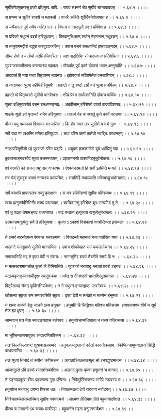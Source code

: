 सुग्रीवेणैवमुक्तस्तु हृष्टो दधिमुखः कपिः ।
राघवं लक्ष्मणं चैव सुग्रीवं चाभ्यवादयत् ।। ५.६४.१ ।।।।

स प्रणम्य च सुग्रीवं राघवौ च महाबलौ ।
वानरैः सहितैः शूरैर्दिवमेवोत्पपात ह ।। ५.६४.२ ।।।।

स यथैवागतः पूर्वं तथैव त्वरितं गतः ।
निपत्य गगनाद्भूमौ तद्वनं प्रविवेश ह ।। ५.६४.३ ।।।।

स प्रविष्टो मधुवनं ददर्श हरियूथपान् ।
विमदानुत्थितान् सर्वान् मेहमानान् मधूदकम् ।। ५.६४.४ ।।।।

स तानुपागमद्वीरो बद्ध्वा करपुटाञ्जलिम् ।
उवाच वचनं श्लक्ष्णमिदं हृष्टवदङ्गदम् ।। ५.६४.५ ।।।।

सौम्य रोषो न कर्तव्यो यदेभिरभिवारितः ।
अज्ञानाद्रक्षिभिः क्रोधाद्भवन्तः प्रतिषेधिताः ।। ५.६४.६ ।।।।

युवराजस्त्वमीशश्च वनस्यास्य महाबल ।
मौर्ख्यात् पूर्वं कृतो दोषस्तं भवान् क्षन्तुमर्हति ।। ५.६४.७ ।।।।

आख्यातं हि मया गत्वा पितृव्यस्य तवानघ ।
इहोपयातं सर्वेषामेतेषां वनचारिणाम् ।। ५.६४.८ ।।।।

स त्वदागमनं श्रुत्वा सहैभिर्हरियूथपैः ।
प्रहृष्टो न तु रुष्टो ऽसौ वनं श्रुत्वा प्रधर्षितम् ।। ५.६४.९ ।।।।

प्रहृष्टो मां पितृव्यस्ते सुग्रीवो वानरेश्वरः ।
शीघ्रं प्रेषय सर्वांस्तानिति होवाच पार्थिवः ।। ५.६४.१० ।।।।

श्रुत्वा दधिमुखस्येदं वचनं श्लक्ष्णमङ्गदः ।
अब्रवीत्तान् हरिश्रेष्ठो वाक्यं वाक्यविशारदः ।। ५.६४.११ ।।।।

शङ्के श्रुतो ऽयं वृत्तान्तो रामेण हरियूथपाः ।
तत्क्षमं नेह नः स्थातुं कृते कार्ये परन्तपाः ।। ५.६४.१२ ।।।।

पीत्वा मधु यथाकामं विश्रान्ता वनचारिणः ।
किं शेषं गमनं तत्र सुग्रीवो यत्र मे गुरुः ।। ५.६४.१३ ।।।।

सर्वे यथा मां वक्ष्यन्ति समेत्य हरियूथपाः ।
तथा ऽस्मि कर्ता कर्तव्ये भवद्भिः परवानहम् ।। ५.६४.१४ ।।।।

नाज्ञापयितुमीशो ऽहं युवराजो ऽस्मि यद्यपि ।
अयुक्तं कृतकर्माणो यूयं धर्षयितुं मया ।। ५.६४.१५ ।।।।

ब्रुवतश्चाङ्गदश्यैवं श्रुत्वा वचनमव्ययम् ।
प्रहृष्टमनसो वाक्यमिदमूचुर्वनौकसः ।। ५.६४.१६ ।।।।

एवं वक्ष्यति को राजन् प्रभुः सन् वानरर्षभ ।
ऐश्वर्यमदमत्तो हि सर्वो ऽहमिति मन्यते ।। ५.६४.१७ ।।।।

तव चेदं सुसदृशं वाक्यं नान्यस्य कस्यचित् ।
सन्नतिर्हि तवाख्याति भविष्यच्छुभयोग्यताम् ।। ५.६४.१८ ।।।।

सर्वे वयमपि प्राप्तास्तत्र गन्तुं कृतक्षणाः ।
स यत्र हरिवीराणां सुग्रीवः पतिरव्ययः ।। ५.६४.१९ ।।।।

त्वया ह्यनुक्तैर्हरिभिर्नैव शक्यं पदात्पदम् ।
क्वचिद्गन्तुं हरिश्रेष्ठ ब्रूमः सत्यमिदं तु ते ।। ५.६४.२० ।।।।

एवं तु वदतां तेषामङ्गदः प्रत्यभाषत ।
बाढं गच्छाम इत्युक्त्वा खमुत्पेतुर्महाबलाः ।। ५.६४.२१ ।।।।

उत्पतन्तमनूत्पेतुः सर्वे ते हरियूथपाः ।
कृत्वा ऽ ऽकाशं निराकाशं यन्त्रोत्क्षिप्ता इवाचलाः ।। ५.६४.२२ ।।।।

ते ऽम्बरं सहसोत्पत्य वेगवन्तः प्लवङ्गमाः ।
विनदन्तो महानादं घना वातेरिता यथा ।। ५.६४.२३ ।।।।

अङ्गदे समनुप्राप्ते सुग्रीवो वानराधिपः ।
उवाच शोकोपहतं रामं कमललोचनम् ।। ५.६४.२४ ।।।।

समाश्वसिहि भद्र ते दृष्टा देवी न संशयः ।
नागन्तुमिह शक्यं तैरतीते समये हि नः ।। ५.६४.२५ ।।।।

न मत्सकाशमागच्छेत् कृत्ये हि विनिपातिते ।
युवराजो महाबाहुः प्लवतां प्रवरो ऽङ्गदः ।। ५.६४.२६ ।।।।

यद्यप्यकृतकृत्यानामीदृशः स्यादुपक्रमः ।
भवेत् स दीनवदनो भ्रान्तविप्लुतमानसः ।। ५.६४.२७ ।।।।

पितृपैतामहं चैतत् पूर्वकैरभिरक्षितम् ।
न मे मधुवनं हन्यादहृष्टः प्लवगेश्वरः ।। ५.६४.२८ ।।।।

कौसल्या सुप्रजा राम समाश्वसिहि सुव्रत ।
दृष्टा देवी न सन्देहो न चान्येन हनूमता ।। ५.६४.२९ ।।।।

न ह्यन्यः कर्मणो हेतुः साधने ऽस्य हनूमतः ।
हनूमति हि सिद्धिश्च मतिश्च मतिसत्तम ।व्यवसायश्च वीर्यं च सूर्य तेज इव ध्रुवम् ।। ५.६४.३० ।।।।

जाम्बवान् यत्र नेता स्यादङ्गदश्च बलेश्वरः ।
हनुमांश्चाप्यधिष्ठाता न तस्य गतिरन्यथा ।। ५.६४.३१ ।।।।

मा भूश्चिन्तासमायुक्तः सम्प्रत्यमितविक्रम ।
। ५.६४.३२ ।।।।

ततः किलकिलाशब्दं शुश्रावासन्नमम्बरे ।
हनुमत्कर्मदृप्तानां नर्दतां काननौकसाम् ।किष्किन्धामुपयातानां सिद्धिं कथयतामिव ।। ५.६४.३३ ।।।।

ततः श्रुत्वा निनादं तं कपीनां कपिसत्तमः ।
आयताञ्चितलाङ्गूलः सो ऽभवद्धृष्टमानसः ।। ५.६४.३४ ।।।।

आजग्मुस्ते ऽपि हरयो रामदर्शनकांक्षिणः ।
अङ्गदं पुरतः कृत्वा हनूमन्तं च वानरम् ।। ५.६४.३५ ।।।।

ते ऽङ्गदप्रमुखा वीराः प्रहृष्टाश्च मुदा ऽन्विताः ।
निपेतुर्हरिराजस्य समीपे राघवस्य च ।। ५.६४.३६ ।।।।

हनुमांश्च महाबाहुः प्रणम्य शिरसा ततः ।
नियतामक्षतां देवीं राघवाय न्यवेदयत् ।। ५.६४.३७ ।।।।

निश्चितार्थस्ततस्तस्मिन् सुग्रीवः पवनात्मजे ।
लक्ष्मणः प्रीतिमान् प्रीतं बहुमानादवैक्षत ।। ५.६४.३८ ।।।।

प्रीत्या च रममाणो ऽथ राघवः परवीरहा ।
बहुमानेन महता हनुमन्तमवैक्षत ।। ५.६४.३९ ।।

